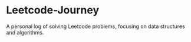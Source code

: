 # Leetcode-Journey
A personal log of solving Leetcode problems, focusing on data structures and algorithms.
